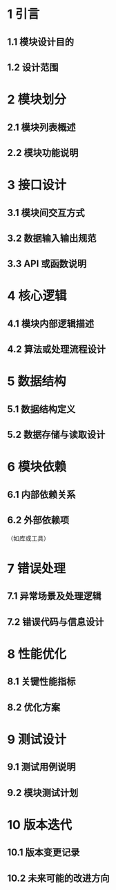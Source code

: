 # 1 引言

## 1.1 模块设计目的  
## 1.2 设计范围

# 2 模块划分

## 2.1 模块列表概述  
## 2.2 模块功能说明

# 3 接口设计

## 3.1 模块间交互方式  
## 3.2 数据输入输出规范  
## 3.3 API 或函数说明

# 4 核心逻辑

## 4.1 模块内部逻辑描述  
## 4.2 算法或处理流程设计

# 5 数据结构

## 5.1 数据结构定义  
## 5.2 数据存储与读取设计

# 6 模块依赖

## 6.1 内部依赖关系  
## 6.2 外部依赖项

（如库或工具）

# 7 错误处理

## 7.1 异常场景及处理逻辑  
## 7.2 错误代码与信息设计

# 8 性能优化

## 8.1 关键性能指标  
## 8.2 优化方案

# 9 测试设计

## 9.1 测试用例说明  
## 9.2 模块测试计划

# 10 版本迭代

## 10.1 版本变更记录  
## 10.2 未来可能的改进方向